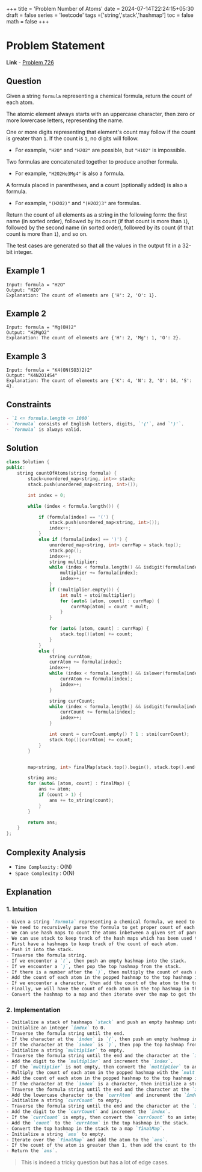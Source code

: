 +++
title = 'Problem Number of Atoms'
date = 2024-07-14T22:24:15+05:30
draft = false
series = 'leetcode'
tags =['string','stack','hashmap']
toc = false
math = false
+++

# Problem Statement

**Link** - [Problem 726](https://leetcode.com/problems/number-of-atoms/description/)

## Question

Given a string `formula` representing a chemical formula, return the count of each atom.

The atomic element always starts with an uppercase character, then zero or more lowercase letters, representing the name.

One or more digits representing that element's count may follow if the count is greater than `1`. If the count is `1`, no digits will follow.

- For example, `"H2O"` and `"H2O2"` are possible, but `"H1O2"` is impossible.

Two formulas are concatenated together to produce another formula.

- For example, `"H2O2He3Mg4"` is also a formula.

A formula placed in parentheses, and a count (optionally added) is also a formula.

- For example, `"(H2O2)"` and `"(H2O2)3"` are formulas.

Return the count of all elements as a string in the following form: the first name (in sorted order), followed by its count (if that count is more than `1`), followed by the second name (in sorted order), followed by its count (if that count is more than `1`), and so on.

The test cases are generated so that all the values in the output fit in a 32-bit integer.

## Example 1

```
Input: formula = "H2O"
Output: "H2O"
Explanation: The count of elements are {'H': 2, 'O': 1}.
```

## Example 2

```
Input: formula = "Mg(OH)2"
Output: "H2MgO2"
Explanation: The count of elements are {'H': 2, 'Mg': 1, 'O': 2}.
```

## Example 3

```
Input: formula = "K4(ON(SO3)2)2"
Output: "K4N2O14S4"
Explanation: The count of elements are {'K': 4, 'N': 2, 'O': 14, 'S': 4}.
```

## Constraints

```markdown
- `1 <= formula.length <= 1000`
- `formula` consists of English letters, digits, `'('`, and `')'`.
- `formula` is always valid.
```

## Solution

```cpp
class Solution {
public:
    string countOfAtoms(string formula) {
        stack<unordered_map<string, int>> stack;
        stack.push(unordered_map<string, int>());

        int index = 0;

        while (index < formula.length()) {

            if (formula[index] == '(') {
                stack.push(unordered_map<string, int>());
                index++;
            }
            else if (formula[index] == ')') {
                unordered_map<string, int> currMap = stack.top();
                stack.pop();
                index++;
                string multiplier;
                while (index < formula.length() && isdigit(formula[index])) {
                    multiplier += formula[index];
                    index++;
                }
                if (!multiplier.empty()) {
                    int mult = stoi(multiplier);
                    for (auto& [atom, count] : currMap) {
                        currMap[atom] = count * mult;
                    }
                }

                for (auto& [atom, count] : currMap) {
                    stack.top()[atom] += count;
                }
            }
            else {
                string currAtom;
                currAtom += formula[index];
                index++;
                while (index < formula.length() && islower(formula[index])) {
                    currAtom += formula[index];
                    index++;
                }

                string currCount;
                while (index < formula.length() && isdigit(formula[index])) {
                    currCount += formula[index];
                    index++;
                }

                int count = currCount.empty() ? 1 : stoi(currCount);
                stack.top()[currAtom] += count;
            }
        }


        map<string, int> finalMap(stack.top().begin(), stack.top().end());

        string ans;
        for (auto& [atom, count] : finalMap) {
            ans += atom;
            if (count > 1) {
                ans += to_string(count);
            }
        }

        return ans;
    }
};
```

## Complexity Analysis

- `Time Complexity` : O(N)
- `Space Complexity` : O(N)

## Explanation

### 1. Intuition

```markdown
- Given a string `formula` representing a chemical formula, we need to return the count of each atom.
- We need to recursively parse the formula to get proper count of each atom.
- We can use hash maps to count the atoms inbetween a given set of parenthesis.
- We can use stack to keep track of the hash maps which has been used to so far.
- First have a hashmaps to keep track of the count of each atom.
- Push it into the stack.
- Traverse the formula string.
- If we encounter a `(`, then push an empty hashmap into the stack.
- If we encounter a `)`, then pop the top hashmap from the stack.
- If there is a number after the `)`, then multiply the count of each atom in the popped hashmap with the number.
- Add the count of each atom in the popped hashmap to the top hashmap in the stack.
- If we encounter a character, then add the count of the atom to the top hashmap in the stack.
- Finally, we will have the count of each atom in the top hashmap in the stack.
- Convert the hashmap to a map and then iterate over the map to get the final answer as a string
```

### 2. Implementation

```markdown
- Initialize a stack of hashmaps `stack` and push an empty hashmap into the stack.
- Initialize an integer `index` to 0.
- Traverse the formula string until the end.
- If the character at the `index` is `(`, then push an empty hashmap into the `stack` and increment the `index`.
- If the character at the `index` is `)`, then pop the top hashmap from the `stack` and increment the `index`.
- Initialize a string `multiplier` to empty.
- Traverse the formula string until the end and the character at the `index` is a digit.
- Add the digit to the `multiplier` and increment the `index`.
- If the `multiplier` is not empty, then convert the `multiplier` to an integer `mult`.
- Multiply the count of each atom in the popped hashmap with the `mult`.
- Add the count of each atom in the popped hashmap to the top hashmap in the stack.
- If the character at the `index` is a character, then initialize a string `currAtom` with the character at the `index` and increment the `index`.
- Traverse the formula string until the end and the character at the `index` is a lowercase character.
- Add the lowercase character to the `currAtom` and increment the `index`.
- Initialize a string `currCount` to empty.
- Traverse the formula string until the end and the character at the `index` is a digit.
- Add the digit to the `currCount` and increment the `index`.
- If the `currCount` is empty, then convert the `currCount` to an integer `count`.
- Add the `count` to the `currAtom` in the top hashmap in the stack.
- Convert the top hashmap in the stack to a map `finalMap`.
- Initialize a string `ans` to empty.
- Iterate over the `finalMap` and add the atom to the `ans`.
- If the count of the atom is greater than 1, then add the count to the `ans`.
- Return the `ans`.
```

> This is indeed a tricky question but has a lot of edge cases.
